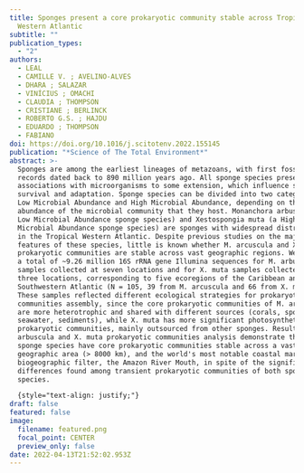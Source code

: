 ```yaml
---
title: Sponges present a core prokaryotic community stable across Tropical
  Western Atlantic
subtitle: ""
publication_types:
  - "2"
authors:
  - LEAL
  - CAMILLE V. ; AVELINO-ALVES
  - DHARA ; SALAZAR
  - VINÍCIUS ; OMACHI
  - CLAUDIA ; THOMPSON
  - CRISTIANE ; BERLINCK
  - ROBERTO G.S. ; HAJDU
  - EDUARDO ; THOMPSON
  - FABIANO
doi: https://doi.org/10.1016/j.scitotenv.2022.155145
publication: "*Science of The Total Environment*"
abstract: >-
  Sponges are among the earliest lineages of metazoans, with first fossil
  records dated back to 890 million years ago. All sponge species present
  associations with microorganisms to some extension, which influence sponges'
  survival and adaptation. Sponge species can be divided into two categories,
  Low Microbial Abundance and High Microbial Abundance, depending on the
  abundance of the microbial community that they host. Monanchora arbuscula (a
  Low Microbial Abundance sponge species) and Xestospongia muta (a High
  Microbial Abundance sponge species) are sponges with widespread distribution
  in the Tropical Western Atlantic. Despite previous studies on the major
  features of these species, little is known whether M. arcuscula and X. muta
  prokaryotic communities are stable across vast geographic regions. We obtained
  a total of ~9.26 million 16S rRNA gene Illumina sequences for M. arbuscula
  samples collected at seven locations and for X. muta samples collected at
  three locations, corresponding to five ecoregions of the Caribbean and the
  Southwestern Atlantic (N = 105, 39 from M. arcuscula and 66 from X. muta).
  These samples reflected different ecological strategies for prokaryotic
  communities assembly, since the core prokaryotic communities of M. arbuscula
  are more heterotrophic and shared with different sources (corals, sponges,
  seawater, sediments), while X. muta has more significant photosynthetic
  prokaryotic communities, mainly outsourced from other sponges. Results of M.
  arbuscula and X. muta prokaryotic communities analysis demonstrate that both
  sponge species have core prokaryotic communities stable across a vast
  geographic area (> 8000 km), and the world's most notable coastal marine
  biogeographic filter, the Amazon River Mouth, in spite of the significant
  differences found among transient prokaryotic communities of both sponge
  species.

  {style="text-align: justify;"}
draft: false
featured: false
image:
  filename: featured.png
  focal_point: CENTER
  preview_only: false
date: 2022-04-13T21:52:02.953Z
---
```

